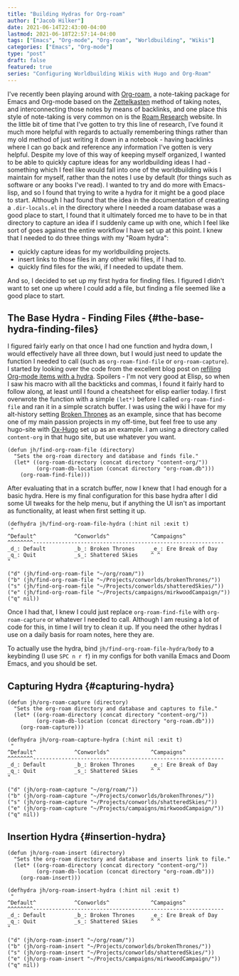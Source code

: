 ```yaml
---
title: "Building Hydras for Org-roam"
author: ["Jacob Hilker"]
date: 2021-06-14T22:43:00-04:00
lastmod: 2021-06-18T22:57:14-04:00
tags: ["Emacs", "Org-mode", "Org-roam", "Worldbuilding", "Wikis"]
categories: ["Emacs", "Org-mode"]
type: "post"
draft: false
featured: true
series: "Configuring Worldbuilding Wikis with Hugo and Org-Roam"
---
```


I've recently been playing around with [Org-roam](https://github.com/org-roam/org-roam), a note-taking package for Emacs and Org-mode based on the [Zettelkasten](https://en.wikipedia.org/wiki/Zettelkasten) method of taking notes, and interconnecting those notes by means of backlinks, and one place this style of note-taking is very common on is the [Roam Research](https://roamresearch.com) website. In the little bit of time that I've gotten to try this line of research, I've found it much more helpful with regards to actually remembering things rather than my old method of just writing it down in a notebook - having backlinks where I can go back and reference any information I've gotten is very helpful. Despite my love of this way of keeping myself organized, I wanted to be able to quickly capture ideas for any worldbuilding ideas I had - something which I feel like would fall into one of the worldbuilding wikis I maintain for myself, rather than the notes I use by default (for things such as software or any books I've read). I wanted to try and do more with Emacs-lisp, and so I found that trying to write a hydra for it might be a good place to start. Although I had found that the idea in the documentation of creating a `.dir-locals.el` in the directory where I needed a roam database was a good place to start, I found that it ultimately forced me to have to be in that directory to capture an idea if I suddenly came up with one, which I feel like sort of goes against the entire workflow I have set up at this point. I knew that I needed to do three things with my "Roam hydra":

-   quickly capture ideas for my worldbuilding projects.
-   insert links to those files in any other wiki files, if I had to.
-   quickly find files for the wiki, if I needed to update them.

And so, I decided to set up my first hydra for finding files. I figured I didn't want to set one up where I could add a file, but finding a file seemed like a good place to start.


## The Base Hydra - Finding Files {#the-base-hydra-finding-files}

I figured fairly early on that once I had one function and hydra down, I would effectively have all three down, but I would just need to update the function I needed to call (such as `org-roam-find-file` or `org-roam-capture`). I started by looking over the code from the excellent blog post on [refiling Org-mode items with a hydra](https://mollermara.com/blog/Fast-refiling-in-org-mode-with-hydras/). Spoilers - I'm not very good at Elisp, so when I saw his macro with all the backticks and commas, I found it fairly hard to follow along, at least until I found a cheatsheet for elisp earlier today. I first overwrote the function with a simple `(let*)` before I called `org-roam-find-file` and ran it in a simple scratch buffer. I was using the wiki I have for my alt-history setting [Broken Thrones](https://brokenthrones.jhilker.com) as an example, since that has become one of my main passion projects in my off-time, but feel free to use any hugo-site with [Ox-Hugo](https://github.com/kaushalmodi/ox-hugo) set up as an example. I am using a directory called `content-org` in that hugo site, but use whatever you want.

```emacs-lisp
(defun jh/find-org-roam-file (directory)
  "Sets the org-roam directory and database and finds file."
  (let* ((org-roam-directory (concat directory "content-org/"))
         (org-roam-db-location (concat directory "org-roam.db")))
    (org-roam-find-file)))
```

After evaluating that in a scratch buffer, now I knew that I had enough for a basic hydra. Here is my final configuration for this base hydra after I did some UI tweaks for the help menu, but if anything the UI isn't as important as functionality, at least when first setting it up.

```emacs-lisp
(defhydra jh/find-org-roam-file-hydra (:hint nil :exit t)
 "
^Default^            ^Conworlds^             ^Campaigns^
^^^^^^^^------------------------------------------------------------
_d_: Default         _b_: Broken Thrones     _e_: Ere Break of Day
_q_: Quit            _s_: Shattered Skies    ^ ^
"

("d" (jh/find-org-roam-file "~/org/roam/"))
("b" (jh/find-org-roam-file "~/Projects/conworlds/brokenThrones/"))
("s" (jh/find-org-roam-file "~/Projects/conworlds/shatteredSkies/"))
("e" (jh/find-org-roam-file "~/Projects/campaigns/mirkwoodCampaign/"))
("q" nil))
```

Once I had that, I knew I could just replace `org-roam-find-file` with `org-roam-capture` or whatever I needed to call. Although I am reusing a lot of code for this, in time I will try to clean it up. If you need the other hydras I use on a daily basis for roam notes, here they are.

To actually use the hydra, bind `jh/find-org-roam-file-hydra/body` to a keybinding (I use `SPC n r f`) in my configs for both vanilla Emacs and Doom Emacs, and you should be set.


## Capturing Hydra {#capturing-hydra}

```emacs-lisp
(defun jh/org-roam-capture (directory)
  "Sets the org-roam directory and database and captures to file."
  (let* ((org-roam-directory (concat directory "content-org/"))
         (org-roam-db-location (concat directory "org-roam.db")))
    (org-roam-capture)))

(defhydra jh/org-roam-capture-hydra (:hint nil :exit t)
 "
^Default^            ^Conworlds^             ^Campaigns^
^^^^^^^^------------------------------------------------------------
_d_: Default         _b_: Broken Thrones     _e_: Ere Break of Day
_q_: Quit            _s_: Shattered Skies    ^ ^
"

("d" (jh/org-roam-capture "~/org/roam/"))
("b" (jh/org-roam-capture "~/Projects/conworlds/brokenThrones/"))
("s" (jh/org-roam-capture "~/Projects/conworlds/shatteredSkies/"))
("e" (jh/org-roam-capture "~/Projects/campaigns/mirkwoodCampaign/"))
("q" nil))
```


## Insertion Hydra {#insertion-hydra}

```emacs-lisp
(defun jh/org-roam-insert (directory)
  "Sets the org-roam directory and database and inserts link to file."
  (let* ((org-roam-directory (concat directory "content-org/"))
         (org-roam-db-location (concat directory "org-roam.db")))
    (org-roam-insert)))

(defhydra jh/org-roam-insert-hydra (:hint nil :exit t)
 "
^Default^            ^Conworlds^             ^Campaigns^
^^^^^^^^------------------------------------------------------------
_d_: Default         _b_: Broken Thrones     _e_: Ere Break of Day
_q_: Quit            _s_: Shattered Skies    ^ ^
"

("d" (jh/org-roam-insert "~/org/roam/"))
("b" (jh/org-roam-insert "~/Projects/conworlds/brokenThrones/"))
("s" (jh/org-roam-insert "~/Projects/conworlds/shatteredSkies/"))
("e" (jh/org-roam-insert "~/Projects/campaigns/mirkwoodCampaign/"))
("q" nil))
```